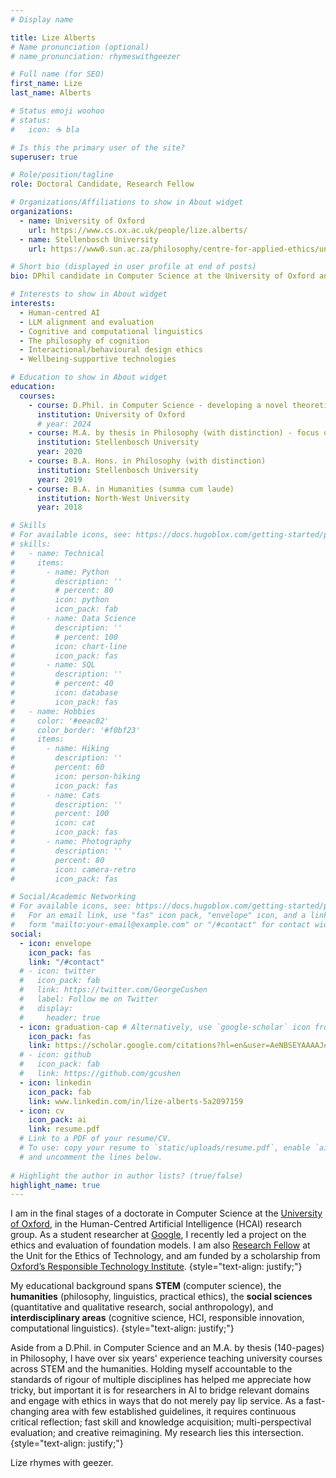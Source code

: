 ```yaml
---
# Display name

title: Lize Alberts
# Name pronunciation (optional)
# name_pronunciation: rhymeswithgeezer

# Full name (for SEO)
first_name: Lize
last_name: Alberts

# Status emoji woohoo
# status:
#   icon: ☕️ bla

# Is this the primary user of the site?
superuser: true

# Role/position/tagline
role: Doctoral Candidate, Research Fellow

# Organizations/Affiliations to show in About widget
organizations:
  - name: University of Oxford
    url: https://www.cs.ox.ac.uk/people/lize.alberts/
  - name: Stellenbosch University
    url: https://www0.sun.ac.za/philosophy/centre-for-applied-ethics/unit-for-the-ethics-of-technology/unit-for-the-ethics-of-technology-staff-2/ 

# Short bio (displayed in user profile at end of posts)
bio: DPhil candidate in Computer Science at the University of Oxford and Research Fellow at Stellenbosch University's Unit for the Ethics of Technology.

# Interests to show in About widget
interests:
  - Human-centred AI
  - LLM alignment and evaluation
  - Cognitive and computational linguistics
  - The philosophy of cognition
  - Interactional/behavioural design ethics
  - Wellbeing-supportive technologies

# Education to show in About widget
education:
  courses:
    - course: D.Phil. in Computer Science - developing a novel theoretical framework for agentic AI evaluation
      institution: University of Oxford
      # year: 2024
    - course: M.A. by thesis in Philosophy (with distinction) - focus on embodied cognition and computational linguistics
      institution: Stellenbosch University
      year: 2020
    - course: B.A. Hons. in Philosophy (with distinction)
      institution: Stellenbosch University
      year: 2019
    - course: B.A. in Humanities (summa cum laude)
      institution: North-West University
      year: 2018

# Skills
# For available icons, see: https://docs.hugoblox.com/getting-started/page-builder/#icons
# skills:
#   - name: Technical
#     items:
#       - name: Python
#         description: ''
#         # percent: 80
#         icon: python
#         icon_pack: fab
#       - name: Data Science
#         description: ''
#         # percent: 100
#         icon: chart-line
#         icon_pack: fas
#       - name: SQL
#         description: ''
#         # percent: 40
#         icon: database
#         icon_pack: fas
#   - name: Hobbies
#     color: '#eeac02'
#     color_border: '#f0bf23'
#     items:
#       - name: Hiking
#         description: ''
#         percent: 60
#         icon: person-hiking
#         icon_pack: fas
#       - name: Cats
#         description: ''
#         percent: 100
#         icon: cat
#         icon_pack: fas
#       - name: Photography
#         description: ''
#         percent: 80
#         icon: camera-retro
#         icon_pack: fas

# Social/Academic Networking
# For available icons, see: https://docs.hugoblox.com/getting-started/page-builder/#icons
#   For an email link, use "fas" icon pack, "envelope" icon, and a link in the
#   form "mailto:your-email@example.com" or "/#contact" for contact widget.
social:
  - icon: envelope
    icon_pack: fas
    link: "/#contact"
  # - icon: twitter
  #   icon_pack: fab
  #   link: https://twitter.com/GeorgeCushen
  #   label: Follow me on Twitter
  #   display:
  #     header: true
  - icon: graduation-cap # Alternatively, use `google-scholar` icon from `ai` icon pack
    icon_pack: fas
    link: https://scholar.google.com/citations?hl=en&user=AeNBSEYAAAAJ#
  # - icon: github
  #   icon_pack: fab
  #   link: https://github.com/gcushen
  - icon: linkedin
    icon_pack: fab
    link: www.linkedin.com/in/lize-alberts-5a2097159
  - icon: cv
    icon_pack: ai
    link: resume.pdf
  # Link to a PDF of your resume/CV.
  # To use: copy your resume to `static/uploads/resume.pdf`, enable `ai` icons in `params.yaml`,
  # and uncomment the lines below.
  
# Highlight the author in author lists? (true/false)
highlight_name: true
---
```

I am in the final stages of a doctorate in Computer Science at the <a href="https://www.cs.ox.ac.uk/people/lize.alberts/">University of Oxford</a>, in the Human-Centred Artificial Intelligence (HCAI) research group. As a student researcher at <a href="
https://doi.org/10.48550/arXiv.2401.09082">Google</a>, I recently led a project on the ethics and evaluation of foundation models. I am also <a href="https://www0.sun.ac.za/philosophy/centre-for-applied-ethics/unit-for-the-ethics-of-technology/unit-for-the-ethics-of-technology-staff-2/">Research Fellow</a> at the Unit for the Ethics of Technology, and am funded by a scholarship from <a href="https://www.rti.ox.ac.uk/people/">Oxford’s Responsible Technology Institute</a>.
{style="text-align: justify;"}

My educational background spans <b>STEM</b> (computer science), the <b>humanities</b> (philosophy, linguistics, practical ethics), the <b>social sciences</b> (quantitative and qualitative research, social anthropology), and <b>interdisciplinary areas</b> (cognitive science, HCI, responsible innovation, computational linguistics).
{style="text-align: justify;"}

Aside from a D.Phil. in Computer Science and an M.A. by thesis (140-pages) in Philosophy, I have over six years' experience teaching university courses across STEM and the humanities. Holding myself accountable to the standards of rigour of multiple disciplines has helped me appreciate how tricky, but important it is for researchers in AI to bridge relevant domains and engage with ethics in ways that do not merely pay lip service. As a fast-changing area with few established guidelines, it requires continuous critical reflection; fast skill and knowledge acquisition; multi-perspectival evaluation; and creative reimagining. My research lies this intersection.
{style="text-align: justify;"} 

Lize rhymes with geezer.

